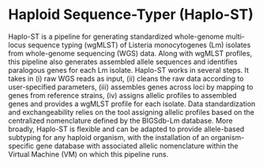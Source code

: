 # Haploid Sequence-Typer (Haplo-ST)
Haplo-ST is a pipeline for generating standardized whole-genome multi-locus sequence typing (wgMLST) of Listeria monocytogenes (Lm) isolates from whole-genome sequencing (WGS) data. Along with wgMLST profiles, this pipeline also generates assembled allele sequences and identifies paralogous genes for each Lm isolate.
Haplo-ST works in several steps. It takes in (i) raw WGS reads as input, (ii) cleans the raw data according to user-specified parameters, (iii) assembles genes across loci by mapping to genes from reference strains, (iv) assigns allelic profiles to assembled genes and provides a wgMLST profile for each isolate. Data standardization and exchangeability relies on the tool assigning allelic profiles based on the centralized nomenclature defined by the BIGSdb-Lm database. More broadly, Haplo-ST is flexible and can be adapted to provide allele-based subtyping for any haploid organism, with the installation of an organism-specific gene database with associated allelic nomenclature within the Virtual Machine (VM) on which this pipeline runs.
